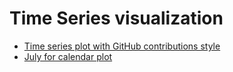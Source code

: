 # Time Series visualization

- [Time series plot with GitHub contributions style](https://towardsdatascience.com/create-githubs-style-contributions-plot-for-your-time-series-data-79df84ec93da)
- [July for calendar plot](https://github.com/e-hulten/july)
